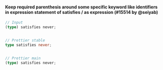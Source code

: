 #### Keep required parenthesis around some specific keyword like identifiers in expression statement of satisfies / as expression (#15514 by @seiyab)

<!-- prettier-ignore -->
```ts
// Input
(type) satisfies never;


// Prettier stable
type satisfies never;


// Prettier main
(type) satisfies never;
```
